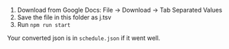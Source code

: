 1. Download from Google Docs: File -> Download -> Tab Separated Values
2. Save the file in this folder as j.tsv
3. Run `npm run start`

Your converted json is in `schedule.json` if it went well.
